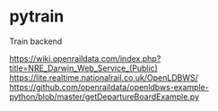 # pytrain
Train backend


https://wiki.openraildata.com/index.php?title=NRE_Darwin_Web_Service_(Public)
https://lite.realtime.nationalrail.co.uk/OpenLDBWS/
https://github.com/openraildata/openldbws-example-python/blob/master/getDepartureBoardExample.py